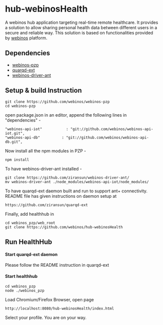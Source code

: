# hub-webinosHealth

A webinos hub application targeting real-time remote healthcare. It provides a solution to allow sharing personal health data between different users in a secure and reliable way. This solution is based on functionalities provided by [webinos](http://www.weinos.org/) platform. 

## Dependencies

* [webinos-pzp](https://github.com/webinos/webinos-pzp) 
* [quarqd-ext](https://github.com/ziransun/quarqd-ext)
* [webinos-driver-ant](https://github.com/ziransun/webinos-driver-ant)

## Setup & build Instruction

    git clone https://github.com/webinos/webinos-pzp
    cd webinos-pzp

open package.json in an editor, append the following lines in "dependencies" -
    
    "webinos-api-iot"           : "git://github.com/webinos/webinos-api-iot.git",
    "webinos-api-db"          : "git://github.com/webinos/webinos-api-db.git",

Now install all the npm modules in PZP -
  
    npm install

To have webinos-driver-ant installed -
  
    git clone https://github.com/ziransun/webinos-driver-ant/
    mv webinos-driver-ant ./node_modules/webinos-api-iot/node_modules/
    
To have quarqd-ext daemon built and run to support ant+ connectivity. README file has given instructions on daemon setup at 
  
    https://github.com/ziransun/quarqd-ext
    
Finally, add healthhub in  

    cd webinos_pzp/web_root
    git clone https://github.com/webinos/hub-webinosHealth
    

## Run HealthHub

#### Start quarqd-ext daemon

Please follow the README instruction in quarqd-ext

#### Start healthhub

    cd webinos_pzp
    node ./webinos_pzp

Load Chromium/Firefox Browser, open page

    http://localhost:8080/hub-webinosHealth/index.html
    
Select your profile. You are on your way.

    
    

